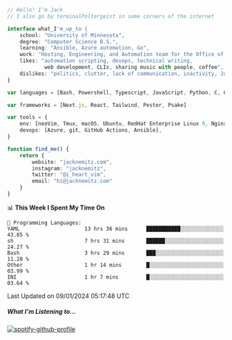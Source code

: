 ```typescript
// Hello! I'm Jack
// I also go by terminalPoltergeist in some corners of the internet

interface what_I'm_up_to {
    school: "University of Minnesota",
    degree: "Computer Science B.S.",
    learning: "Ansible, Azure automation, Go",
    work: "Hosting, Engineering, and Automation team for the Office of Information Technology at UMN",
    likes: "automation scripting, devops, technical writing,
            web development, CLIs, sharing music with people, coffee",
    dislikes: "politics, clutter, lack of communication, inactivity, Java",
}

var languages = [Bash, Powershell, Typescript, JavaScript, Python, C, C++]

var frameworks = [Next.js, React, Tailwind, Pester, Psake]

var tools = {
    env: [neoVim, Tmux, macOS, Ubuntu, RedHat Enterprise Linux 9, Nginx, DigitalOcean, Cloudflare],
    devops: [Azure, git, GitHub Actions, Ansible],
}

function find_me() {
    return {
        website: "jacknemitz.com",
        instagram: "jacknemitz",
        twitter: "@i_heart_vim",
        email: "hi@jacknemitz.com"
    }
}
```

<!--START_SECTION:waka-->
📊 **This Week I Spent My Time On** 

```text
💬 Programming Languages: 
YAML                     13 hrs 36 mins      ███████████░░░░░░░░░░░░░░   43.85 % 
sh                       7 hrs 31 mins       ██████░░░░░░░░░░░░░░░░░░░   24.27 % 
Bash                     3 hrs 29 mins       ███░░░░░░░░░░░░░░░░░░░░░░   11.28 % 
Other                    1 hr 14 mins        █░░░░░░░░░░░░░░░░░░░░░░░░   03.99 % 
INI                      1 hr 7 mins         █░░░░░░░░░░░░░░░░░░░░░░░░   03.64 % 
```


 Last Updated on 09/01/2024 05:17:48 UTC
<!--END_SECTION:waka-->

##### What I'm Listening to...

[![spotify-github-profile](https://spotify-github-profile.vercel.app/api/view?uid=jack.nemitz&cover_image=true&show_offline=true&bar_color=53b14f&bar_color_cover=false&background_color=121212FF)](https://spotify-github-profile.vercel.app/api/view?uid=jack.nemitz&redirect=true)

